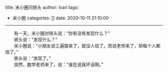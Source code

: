 title: 米小圈问铁头
author: Ivan
tags:
  - 米小圈
categories: []
date: 2020-10-11 21:10:00
---
&emsp;&emsp;有一天，米小圈对铁头说：“你有没有发现什么？”  
&emsp;&emsp;铁头说：“发现什么？”  
&emsp;&emsp;米小圈说：“小朋友说三遍狼来了，就没人信了，而说老师来了，却每个人都信了。”  
&emsp;&emsp;铁头说：“发现了。”  
&emsp;&emsp;突然，数学老师来了，说：“谁在说我坏话啊。” 